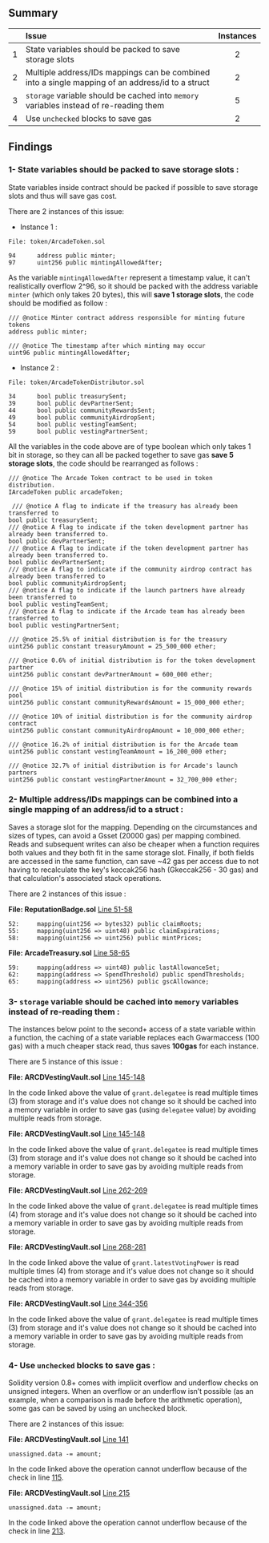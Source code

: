 ## Summary

|       | Issue        | Instances    |
| :---: |:-------------|:------------:|
| 1 | State variables should be packed to save storage slots | 2 |
| 2 | Multiple address/IDs mappings can be combined into a single mapping of an address/id to a struct | 2 |
| 3 | `storage` variable should be cached into `memory` variables instead of re-reading them | 5 |
| 4 | Use `unchecked` blocks to save gas | 2 |


## Findings

### 1- State variables should be packed to save storage slots :

State variables inside contract should be packed if possible to save storage slots and thus will save gas cost.

There are 2 instances of this issue:

* Instance 1 :

```
File: token/ArcadeToken.sol

94      address public minter;
97      uint256 public mintingAllowedAfter;
```

As the variable `mintingAllowedAfter` represent a timestamp value, it can't realistically overflow 2^96, so it should be packed with the address variable `minter` (which only takes 20 bytes), this will **save 1 storage slots**, the code should be modified as follow :

```
/// @notice Minter contract address responsible for minting future tokens
address public minter;

/// @notice The timestamp after which minting may occur
uint96 public mintingAllowedAfter;
```

* Instance 2 :

```
File: token/ArcadeTokenDistributor.sol

34      bool public treasurySent;
39      bool public devPartnerSent;
44      bool public communityRewardsSent;
49      bool public communityAirdropSent;
54      bool public vestingTeamSent;
59      bool public vestingPartnerSent;
```

All the variables in the code above are of type boolean which only takes 1 bit in storage, so they can all be packed together to save gas **save 5 storage slots**, the code should be rearranged as follows :

```
/// @notice The Arcade Token contract to be used in token distribution.
IArcadeToken public arcadeToken;
    
 /// @notice A flag to indicate if the treasury has already been transferred to
bool public treasurySent;
/// @notice A flag to indicate if the token development partner has already been transferred to.
bool public devPartnerSent;
/// @notice A flag to indicate if the token development partner has already been transferred to.
bool public devPartnerSent;
/// @notice A flag to indicate if the community airdrop contract has already been transferred to
bool public communityAirdropSent;
/// @notice A flag to indicate if the launch partners have already been transferred to
bool public vestingTeamSent;
/// @notice A flag to indicate if the Arcade team has already been transferred to
bool public vestingPartnerSent;

/// @notice 25.5% of initial distribution is for the treasury
uint256 public constant treasuryAmount = 25_500_000 ether;

/// @notice 0.6% of initial distribution is for the token development partner
uint256 public constant devPartnerAmount = 600_000 ether;

/// @notice 15% of initial distribution is for the community rewards pool
uint256 public constant communityRewardsAmount = 15_000_000 ether;

/// @notice 10% of initial distribution is for the community airdrop contract
uint256 public constant communityAirdropAmount = 10_000_000 ether;

/// @notice 16.2% of initial distribution is for the Arcade team
uint256 public constant vestingTeamAmount = 16_200_000 ether;

/// @notice 32.7% of initial distribution is for Arcade's launch partners
uint256 public constant vestingPartnerAmount = 32_700_000 ether;
```


### 2- Multiple address/IDs mappings can be combined into a single mapping of an address/id to a struct :

Saves a storage slot for the mapping. Depending on the circumstances and sizes of types, can avoid a Gsset (20000 gas) per mapping combined. Reads and subsequent writes can also be cheaper when a function requires both values and they both fit in the same storage slot. Finally, if both fields are accessed in the same function, can save ~42 gas per access due to not having to recalculate the key's keccak256 hash (Gkeccak256 - 30 gas) and that calculation's associated stack operations.

There are 2 instances of this issue :

**File: ReputationBadge.sol** [Line 51-58](https://github.com/code-423n4/2023-07-arcade/blob/main/contracts/nft/ReputationBadge.sol#L51-L58)
```solidity
52:     mapping(uint256 => bytes32) public claimRoots;
55:     mapping(uint256 => uint48) public claimExpirations;
58:     mapping(uint256 => uint256) public mintPrices;
```


**File: ArcadeTreasury.sol** [Line 58-65](https://github.com/code-423n4/2023-07-arcade/blob/main/contracts/ArcadeTreasury.sol#L58-L65)
```solidity
59:     mapping(address => uint48) public lastAllowanceSet;
62:     mapping(address => SpendThreshold) public spendThresholds;
65:     mapping(address => uint256) public gscAllowance;
```

### 3- `storage` variable should be cached into `memory` variables instead of re-reading them :

The instances below point to the second+ access of a state variable within a function, the caching of a state variable replaces each Gwarmaccess (100 gas) with a much cheaper stack read, thus saves **100gas** for each instance.

There are 5 instance of this issue :

**File: ARCDVestingVault.sol** [Line 145-148](https://github.com/code-423n4/2023-07-arcade/blob/main/contracts/ARCDVestingVault.sol#L145-L148)

In the code linked above the value of `grant.delegatee` is read multiple times (3) from storage and it's value does not change so it should be cached into a memory variable in order to save gas (using `delegatee` value) by avoiding multiple reads from storage.

**File: ARCDVestingVault.sol** [Line 145-148](https://github.com/code-423n4/2023-07-arcade/blob/main/contracts/ARCDVestingVault.sol#L145-L148)

In the code linked above the value of `grant.delegatee` is read multiple times (3) from storage and it's value does not change so it should be cached into a memory variable in order to save gas by avoiding multiple reads from storage.

**File: ARCDVestingVault.sol** [Line 262-269](https://github.com/code-423n4/2023-07-arcade/blob/main/contracts/ARCDVestingVault.sol#L262-L269)

In the code linked above the value of `grant.delegatee` is read multiple times (4) from storage and it's value does not change so it should be cached into a memory variable in order to save gas by avoiding multiple reads from storage.

**File: ARCDVestingVault.sol** [Line 268-281](https://github.com/code-423n4/2023-07-arcade/blob/main/contracts/ARCDVestingVault.sol#L268-L281)

In the code linked above the value of `grant.latestVotingPower` is read multiple times (4) from storage and it's value does not change so it should be cached into a memory variable in order to save gas by avoiding multiple reads from storage.

**File: ARCDVestingVault.sol** [Line 344-356](https://github.com/code-423n4/2023-07-arcade/blob/main/contracts/ARCDVestingVault.sol#L344-L356)

In the code linked above the value of `grant.delegatee` is read multiple times (3) from storage and it's value does not change so it should be cached into a memory variable in order to save gas by avoiding multiple reads from storage.


### 4- Use `unchecked` blocks to save gas :

Solidity version 0.8+ comes with implicit overflow and underflow checks on unsigned integers. When an overflow or an underflow isn’t possible (as an example, when a comparison is made before the arithmetic operation), some gas can be saved by using an unchecked block.

There are 2 instances of this issue:

**File: ARCDVestingVault.sol** [Line 141](https://github.com/code-423n4/2023-07-arcade/blob/main/contracts/ARCDVestingVault.sol#L141)
```solidity
unassigned.data -= amount;
```

In the code linked above the operation cannot underflow because of the check in line [115](https://github.com/code-423n4/2023-07-arcade/blob/main/contracts/ARCDVestingVault.sol#L115).

**File: ARCDVestingVault.sol** [Line 215](https://github.com/code-423n4/2023-07-arcade/blob/main/contracts/ARCDVestingVault.sol#215)
```solidity
unassigned.data -= amount;
```

In the code linked above the operation cannot underflow because of the check in line [213](https://github.com/code-423n4/2023-07-arcade/blob/main/contracts/ARCDVestingVault.sol#213).